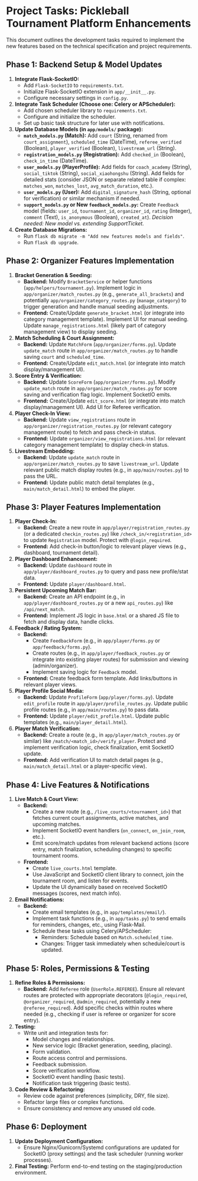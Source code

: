 # Project Tasks: Pickleball Tournament Platform Enhancements

This document outlines the development tasks required to implement the new features based on the technical specification and project requirements.

## Phase 1: Backend Setup & Model Updates

1.  **Integrate Flask-SocketIO:**
    *   Add `Flask-SocketIO` to `requirements.txt`.
    *   Initialize Flask-SocketIO extension in `app/__init__.py`.
    *   Configure necessary settings in `config.py`.
2.  **Integrate Task Scheduler (Choose one: Celery or APScheduler):**
    *   Add chosen scheduler library to `requirements.txt`.
    *   Configure and initialize the scheduler.
    *   Set up basic task structure for later use with notifications.
3.  **Update Database Models (in `app/models/` package):**
    *   **`match_models.py` (Match):** Add `court` (String, renamed from `court_assignment`), `scheduled_time` (DateTime), `referee_verified` (Boolean), `player_verified` (Boolean), `livestream_url` (String).
    *   **`registration_models.py` (Registration):** Add `checked_in` (Boolean), `check_in_time` (DateTime).
    *   **`user_models.py` (PlayerProfile):** Add fields for `coach_academy` (String), `social_tiktok` (String), `social_xiaohongshu` (String). Add fields for detailed stats (consider JSON or separate related table if complex: `matches_won`, `matches_lost`, `avg_match_duration`, etc.).
    *   **`user_models.py` (User):** Add `digital_signature_hash` (String, optional for verification) or similar mechanism if needed.
    *   **`support_models.py` or New `feedback_models.py`:** Create `Feedback` model (fields: `user_id`, `tournament_id`, `organizer_id`, `rating` (Integer), `comment` (Text), `is_anonymous` (Boolean), `created_at`). *Decision needed: New model vs. extending SupportTicket.*
4.  **Create Database Migrations:**
    *   Run `flask db migrate -m "Add new features models and fields"`.
    *   Run `flask db upgrade`.


## Phase 2: Organizer Features Implementation

1.  **Bracket Generation & Seeding:**
    *   **Backend:** Modify `BracketService` or helper functions (`app/helpers/tournament.py`). Implement logic in `app/organizer/match_routes.py` (e.g., `generate_all_brackets`) and potentially `app/organizer/category_routes.py` (`manage_category`) to trigger generation and handle manual seeding adjustments.
    *   **Frontend:** Create/Update `generate_bracket.html` (or integrate into category management template). Implement UI for manual seeding. Update `manage_registrations.html` (likely part of category management view) to display seeding.
2.  **Match Scheduling & Court Assignment:**
    *   **Backend:** Update `MatchForm` (`app/organizer/forms.py`). Update `update_match` route in `app/organizer/match_routes.py` to handle saving `court` and `scheduled_time`.
    *   **Frontend:** Create/Update `edit_match.html` (or integrate into match display/management UI).
3.  **Score Entry & Verification:**
    *   **Backend:** Update `ScoreForm` (`app/organizer/forms.py`). Modify `update_match` route in `app/organizer/match_routes.py` for score saving and verification flag logic. Implement SocketIO emits.
    *   **Frontend:** Create/Update `edit_score.html` (or integrate into match display/management UI). Add UI for Referee verification.
4.  **Player Check-In View:**
    *   **Backend:** Update `view_registrations` route in `app/organizer/registration_routes.py` (or relevant category management route) to fetch and pass check-in status.
    *   **Frontend:** Update `organizer/view_registrations.html` (or relevant category management template) to display check-in status.
5.  **Livestream Embedding:**
    *   **Backend:** Update `update_match` route in `app/organizer/match_routes.py` to save `livestream_url`. Update relevant public match display routes (e.g., in `app/main/routes.py`) to pass the URL.
    *   **Frontend:** Update public match detail templates (e.g., `main/match_detail.html`) to embed the player.

## Phase 3: Player Features Implementation


1.  **Player Check-In:**
    *   **Backend:** Create a new route in `app/player/registration_routes.py` (or a dedicated `checkin_routes.py`) like `/check_in/<registration_id>` to update `Registration` model. Protect with `@login_required`.
    *   **Frontend:** Add check-in button/logic to relevant player views (e.g., dashboard, tournament detail).
2.  **Player Dashboard Enhancement:**
    *   **Backend:** Update `dashboard` route in `app/player/dashboard_routes.py` to query and pass new profile/stat data.
    *   **Frontend:** Update `player/dashboard.html`.
3.  **Persistent Upcoming Match Bar:**
    *   **Backend:** Create an API endpoint (e.g., in `app/player/dashboard_routes.py` or a new `api_routes.py`) like `/api/next_match`.
    *   **Frontend:** Implement JS logic in `base.html` or a shared JS file to fetch and display data, handle clicks.
4.  **Feedback / Rating System:**
    *   **Backend:**
        *   Create `FeedbackForm` (e.g., in `app/player/forms.py` or `app/feedback/forms.py`).
        *   Create routes (e.g., in `app/player/feedback_routes.py` or integrate into existing player routes) for submission and viewing (admin/organizer).
        *   Implement saving logic for `Feedback` model.
    *   **Frontend:** Create feedback form template. Add links/buttons in relevant player views.
5.  **Player Profile Social Media:**
    *   **Backend:** Update `ProfileForm` (`app/player/forms.py`). Update `edit_profile` route in `app/player/profile_routes.py`. Update public profile routes (e.g., in `app/main/routes.py`) to pass data.
    *   **Frontend:** Update `player/edit_profile.html`. Update public templates (e.g., `main/player_detail.html`).
6.  **Player Match Verification:**
    *   **Backend:** Create a route (e.g., in `app/player/match_routes.py` or similar) like `/match/<match_id>/verify_player`. Protect and implement verification logic, check finalization, emit SocketIO update.
    *   **Frontend:** Add verification UI to match detail pages (e.g., `main/match_detail.html` or a player-specific view).
## Phase 4: Live Features & Notifications

1.  **Live Match & Court View:**
    *   **Backend:**
        *   Create a new route (e.g., `/live_courts/<tournament_id>`) that fetches current court assignments, active matches, and upcoming matches.
        *   Implement SocketIO event handlers (`on_connect`, `on_join_room`, etc.).
        *   Emit score/match updates from relevant backend actions (score entry, match finalization, scheduling changes) to specific tournament rooms.
    *   **Frontend:**
        *   Create `live_courts.html` template.
        *   Use JavaScript and SocketIO client library to connect, join the tournament room, and listen for events.
        *   Update the UI dynamically based on received SocketIO messages (scores, next match info).
2.  **Email Notifications:**
    *   **Backend:**
        *   Create email templates (e.g., in `app/templates/email/`).
        *   Implement task functions (e.g., in `app/tasks.py`) to send emails for reminders, changes, etc., using Flask-Mail.
        *   Schedule these tasks using Celery/APScheduler:
            *   Reminders: Schedule based on `Match.scheduled_time`.
            *   Changes: Trigger task immediately when schedule/court is updated.

## Phase 5: Roles, Permissions & Testing

1.  **Refine Roles & Permissions:**
    *   **Backend:** Add `Referee` role (`UserRole.REFEREE`). Ensure all relevant routes are protected with appropriate decorators (`@login_required`, `@organizer_required`, `@admin_required`, potentially a new `@referee_required`). Add specific checks within routes where needed (e.g., checking if user is referee or organizer for score entry).
2.  **Testing:**
    *   Write unit and integration tests for:
        *   Model changes and relationships.
        *   New service logic (Bracket generation, seeding, placing).
        *   Form validation.
        *   Route access control and permissions.
        *   Feedback submission.
        *   Score verification workflow.
        *   SocketIO event handling (basic tests).
        *   Notification task triggering (basic tests).
3.  **Code Review & Refactoring:**
    *   Review code against preferences (simplicity, DRY, file size).
    *   Refactor large files or complex functions.
    *   Ensure consistency and remove any unused old code.

## Phase 6: Deployment

1.  **Update Deployment Configuration:**
    *   Ensure Nginx/Gunicorn/Systemd configurations are updated for SocketIO (proxy settings) and the task scheduler (running worker processes).
2.  **Final Testing:** Perform end-to-end testing on the staging/production environment.